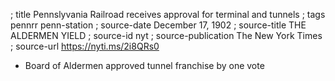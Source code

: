 ; title Pennslyvania Railroad receives approval for terminal and tunnels
; tags pennrr penn-station
; source-date December 17, 1902
; source-title THE ALDERMEN YIELD
; source-id nyt
; source-publication The New York Times
; source-url https://nyti.ms/2i8QRs0

- Board of Aldermen approved tunnel franchise by one vote
